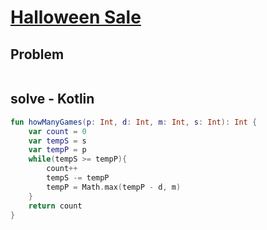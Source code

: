 # [Halloween Sale](https://www.hackerrank.com/challenges/halloween-sale/problem)
## Problem
```

```

## solve - Kotlin
```Kotlin
fun howManyGames(p: Int, d: Int, m: Int, s: Int): Int {
    var count = 0
    var tempS = s
    var tempP = p
    while(tempS >= tempP){
        count++
        tempS -= tempP
        tempP = Math.max(tempP - d, m)
    }
    return count
}
```
